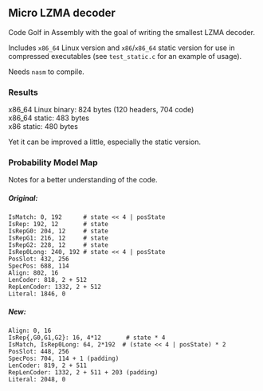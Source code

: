## Micro LZMA decoder

Code Golf in Assembly with the goal of writing the smallest LZMA decoder.

Includes `x86_64` Linux version and `x86`/`x86_64` static version for use in compressed executables (see `test_static.c` for an example of usage).

Needs `nasm` to compile.

### Results

x86_64 Linux binary: 824 bytes (120 headers, 704 code)  
x86_64 static: 483 bytes  
x86 static: 480 bytes  

Yet it can be improved a little, especially the static version.

### Probability Model Map

Notes for a better understanding of the code.

##### Original:
```
IsMatch: 0, 192      # state << 4 | posState
IsRep: 192, 12       # state
IsRepG0: 204, 12     # state
IsRepG1: 216, 12     # state
IsRepG2: 228, 12     # state
IsRep0Long: 240, 192 # state << 4 | posState
PosSlot: 432, 256
SpecPos: 688, 114
Align: 802, 16
LenCoder: 818, 2 + 512
RepLenCoder: 1332, 2 + 512
Literal: 1846, 0
```
##### New:
```
Align: 0, 16
IsRep{,G0,G1,G2}: 16, 4*12       # state * 4
IsMatch, IsRep0Long: 64, 2*192	# (state << 4 | posState) * 2
PosSlot: 448, 256
SpecPos: 704, 114 + 1 (padding)
LenCoder: 819, 2 + 511
RepLenCoder: 1332, 2 + 511 + 203 (padding)
Literal: 2048, 0
```
